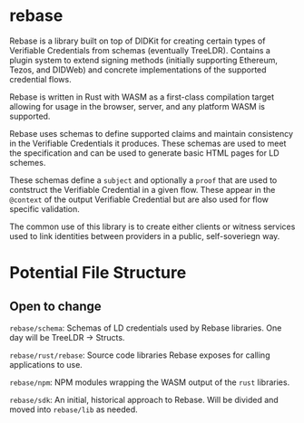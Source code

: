 # rebase

Rebase is a library built on top of DIDKit for creating certain types of Verifiable Credentials from schemas (eventually TreeLDR). Contains a plugin system to extend signing methods (initially supporting Ethereum, Tezos, and DIDWeb) and concrete implementations of the supported credential flows. 

Rebase is written in Rust with WASM as a first-class compilation target allowing for usage in the browser, server, and any platform WASM is supported.

Rebase uses schemas to define supported claims and maintain consistency in the Verifiable Credentials it produces. These schemas are used to meet the specification and can be used to generate basic HTML pages for LD schemes.

These schemas define a `subject` and optionally a `proof` that are used to contstruct the Verifiable Credential in a given flow. These appear in the `@context` of the output Verifiable Credential but are also used for flow specific validation.

The common use of this library is to create either clients or witness services used to link identities between providers in a public, self-soveriegn way.

# Potential File Structure
## Open to change

`rebase/schema`: Schemas of LD credentials used by Rebase libraries. One day will be TreeLDR -> Structs.

`rebase/rust/rebase`: Source code libraries Rebase exposes for calling applications to use.

`rebase/npm`: NPM modules wrapping the WASM output of the `rust` libraries.

`rebase/sdk`: An initial, historical approach to Rebase. Will be divided and moved into `rebase/lib` as needed.